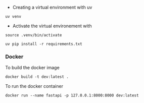 - Creating a virtual environment with uv

```
uv venv
```

- Activate the virtual environement with 
```
source .venv/bin/activate
```

```
uv pip install -r requirements.txt
```

### Docker

To build the docker image
```
docker build -t dev:latest .
```

To run the docker container
```
docker run --name fastapi -p 127.0.0.1:8000:8000 dev:latest
```